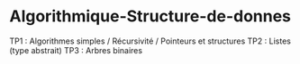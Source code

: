 # Algorithmique-Structure-de-donnes

TP1 : Algorithmes simples / Récursivité / Pointeurs et structures
TP2 : Listes (type abstrait)
TP3 : Arbres binaires
